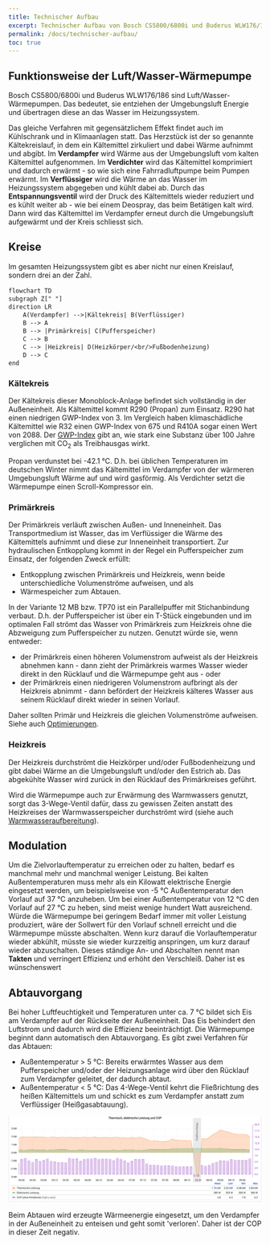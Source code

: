 ```yaml
---
title: Technischer Aufbau
excerpt: Technischer Aufbau von Bosch CS5800/6800i und Buderus WLW176/186 Wärmepumpen inkl. Kältekreis, Primärkreis und Heizkreis
permalink: /docs/technischer-aufbau/
toc: true
---
```


## Funktionsweise der Luft/Wasser-Wärmepumpe

Bosch CS5800/6800i und Buderus WLW176/186 sind Luft/Wasser-Wärmepumpen.
Das bedeutet, sie entziehen der Umgebungsluft Energie und übertragen diese an das Wasser im Heizungssystem.

Das gleiche Verfahren mit gegensätzlichem Effekt findet auch im Kühlschrank und in Klimaanlagen statt.
Das Herzstück ist der so genannte Kältekreislauf, in dem ein Kältemittel zirkuliert und dabei Wärme aufnimmt und abgibt.
Im **Verdampfer** wird Wärme aus der Umgebungsluft vom kalten Kältemittel aufgenommen.
Im **Verdichter** wird das Kältemittel komprimiert und dadurch erwärmt - so wie sich eine Fahrradluftpumpe beim Pumpen erwärmt.
Im **Verflüssiger** wird die Wärme an das Wasser im Heizungssystem abgegeben und kühlt dabei ab.
Durch das **Entspannungsventil** wird der Druck des Kältemittels wieder reduziert und es kühlt weiter ab - wie bei einem Deospray, das beim Betätigen kalt wird.
Dann wird das Kältemittel im Verdampfer erneut durch die Umgebungsluft aufgewärmt und der Kreis schliesst sich.

## Kreise

Im gesamten Heizungssystem gibt es aber nicht nur einen Kreislauf, sondern drei an der Zahl.

```mermaid
flowchart TD
subgraph Z[" "]
direction LR
    A(Verdampfer) -->|Kältekreis| B(Verflüssiger)
    B --> A
    B --> |Primärkreis| C(Pufferspeicher)
    C --> B
    C --> |Heizkreis| D(Heizkörper/<br/>Fußbodenheizung)
    D --> C
end
```

### Kältekreis

Der Kältekreis dieser Monoblock-Anlage befindet sich vollständig in der Außeneinheit.
Als Kältemittel kommt R290 (Propan) zum Einsatz.
R290 hat einen niedrigen GWP-Index von 3.
Im Vergleich haben klimaschädliche Kältemittel wie R32 einen GWP-Index von 675 und R410A sogar einen Wert von 2088.
Der [GWP-Index](https://de.wikipedia.org/wiki/Treibhauspotential) gibt an, wie stark eine Substanz über 100 Jahre verglichen mit CO<sub>2</sub> als Treibhausgas wirkt.

Propan verdunstet bei -42.1 °C.
D.h. bei üblichen Temperaturen im deutschen Winter nimmt das Kältemittel im Verdampfer von der wärmeren Umgebungsluft Wärme auf und wird gasförmig.
Als Verdichter setzt die Wärmepumpe einen Scroll-Kompressor ein.

### Primärkreis

Der Primärkreis verläuft zwischen Außen- und Inneneinheit.
Das Transportmedium ist Wasser, das im Verflüssiger die Wärme des Kältemittels aufnimmt und diese zur Inneneinheit transportiert.
Zur hydraulischen Entkopplung kommt in der Regel ein Pufferspeicher zum Einsatz, der folgenden Zweck erfüllt:

- Entkopplung zwischen Primärkreis und Heizkreis, wenn beide unterschiedliche Volumenströme aufweisen, und als
- Wärmespeicher zum Abtauen.

In der Variante 12 MB bzw. TP70 ist ein Parallelpuffer mit Stichanbindung verbaut.
D.h. der Pufferspeicher ist über ein T-Stück eingebunden und im optimalen Fall strömt das Wasser von Primärkreis zum Heizkreis ohne die Abzweigung zum Pufferspeicher zu nutzen. Genutzt würde sie, wenn entweder:

- der Primärkreis einen höheren Volumenstrom aufweist als der Heizkreis abnehmen kann - dann zieht der Primärkreis warmes Wasser wieder direkt in den Rücklauf und die Wärmepumpe geht aus - oder
- der Primärkreis einen niedrigeren Volumenstrom aufbringt als der Heizkreis abnimmt - dann befördert der Heizkreis kälteres Wasser aus seinem Rücklauf direkt wieder in seinen Vorlauf.

Daher sollten Primär und Heizkreis die gleichen Volumenströme aufweisen.
Siehe auch [Optimierungen](/docs/optimierungen#abgleich-der-volumenströme).

### Heizkreis

Der Heizkreis durchströmt die Heizkörper und/oder Fußbodenheizung und gibt dabei Wärme an die Umgebungsluft und/oder den Estrich ab.
Das abgekühlte Wasser wird zurück in den Rücklauf des Primärkreises geführt.

Wird die Wärmepumpe auch zur Erwärmung des Warmwassers genutzt, sorgt das 3-Wege-Ventil dafür, dass zu gewissen Zeiten anstatt des Heizkreises der Warmwasserspeicher durchströmt wird (siehe auch [Warmwasseraufbereitung](/docs/einstellungen#warmwasseraufbereitung)).

## Modulation

Um die Zielvorlauftemperatur zu erreichen oder zu halten, bedarf es manchmal mehr und manchmal weniger Leistung.
Bei kalten Außentemperaturen muss mehr als ein Kilowatt elektrische Energie eingesetzt werden, um beispielsweise von -5 °C Außentemperatur den Vorlauf auf 37 °C anzuheben.
Um bei einer Außentemperatur von 12 °C den Vorlauf auf 27 °C zu heben, sind meist wenige hundert Watt ausreichend.
Würde die Wärmepumpe bei geringem Bedarf immer mit voller Leistung produziert, wäre der Sollwert für den Vorlauf schnell erreicht und die Wärmepumpe müsste abschalten.
Wenn kurz darauf die Vorlauftemperatur wieder abkühlt, müsste sie wieder kurzzeitig anspringen, um kurz darauf wieder abzuschalten.
Dieses ständige An- und Abschalten nennt man **Takten** und verringert Effizienz und erhöht den Verschleiß.
Daher ist es wünschenswert

## Abtauvorgang

Bei hoher Luftfeuchtigkeit und Temperaturen unter ca. 7 °C bildet sich Eis am Verdampfer auf der Rückseite der Außeneinheit.
Das Eis behindert den Luftstrom und dadurch wird die Effizienz beeinträchtigt.
Die Wärmepumpe beginnt dann automatisch den Abtauvorgang.
Es gibt zwei Verfahren für das Abtauen:

- Außentemperatur > 5 °C: Bereits erwärmtes Wasser aus dem Pufferspeicher und/oder der Heizungsanlage wird über den Rücklauf zum Verdampfer geleitet, der dadurch abtaut.
- Außentemperatur < 5 °C: Das 4-Wege-Ventil kehrt die Fließrichtung des heißen Kältemittels um und schickt es zum Verdampfer anstatt zum Verflüssiger (Heißgasabtauung).

![Abtauvorgang in Grafana](/assets/images/Grafana-Abtauvorgang.png)

Beim Abtauen wird erzeugte Wärmeenergie eingesetzt, um den Verdampfer in der Außeneinheit zu enteisen und geht somit 'verloren'. Daher ist der COP in dieser Zeit negativ.
